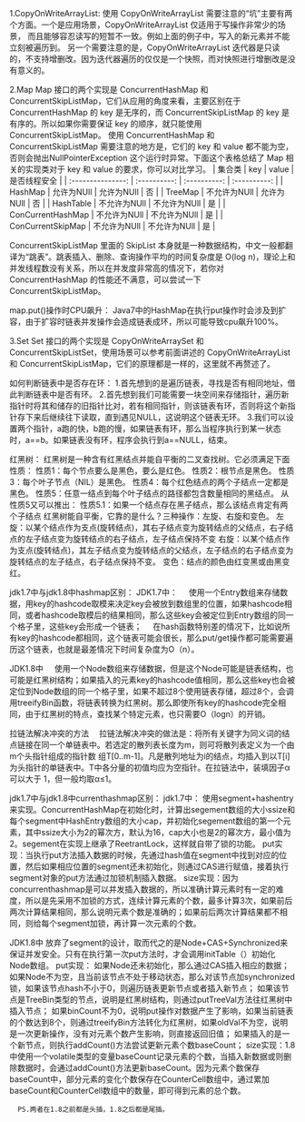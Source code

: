 1.CopyOnWriteArrayList:
使用 CopyOnWriteArrayList 需要注意的“坑”主要有两个方面。一个是应用场景，CopyOnWriteArrayList 仅适用于写操作非常少的场景，
而且能够容忍读写的短暂不一致。例如上面的例子中，写入的新元素并不能立刻被遍历到。
另一个需要注意的是，CopyOnWriteArrayList 迭代器是只读的，不支持增删改。因为迭代器遍历的仅仅是一个快照，而对快照进行增删改是没有意义的。

2.Map
Map 接口的两个实现是 ConcurrentHashMap 和 ConcurrentSkipListMap，它们从应用的角度来看，主要区别在于
ConcurrentHashMap 的 key 是无序的，而 ConcurrentSkipListMap 的 key 是有序的。所以如果你需要保证 key 的顺序，就只能使用 ConcurrentSkipListMap。
使用 ConcurrentHashMap 和 ConcurrentSkipListMap 需要注意的地方是，它们的 key 和 value 都不能为空，否则会抛出NullPointerException
这个运行时异常。下面这个表格总结了 Map 相关的实现类对于 key 和 value 的要求，你可以对比学习。
|      集合类       |     key      |    value     | 是否线程安全 |
| :---------------: | :----------: | :----------: | :----------: |
|      HashMap      |  允许为NUll  |  允许为NUll  |      否      |
|      TreeMap      | 不允许为NUll |  允许为NUll  |      否      |
|     HashTable     | 不允许为NUll | 不允许为NUll |      是      |
| ConCurrentHashMap | 不允许为NUll | 不允许为NUll |      是      |
| ConCurrentSkipMap | 不允许为NUll | 不允许为NUll |      是      |

ConcurrentSkipListMap 里面的 SkipList 本身就是一种数据结构，中文一般都翻译为“跳表”。跳表插入、删除、查询操作平均的时间复杂度是 O(log n)，理论上和并发线程数没有关系，所以在并发度非常高的情况下，若你对 ConcurrentHashMap 的性能还不满意，可以尝试一下 ConcurrentSkipListMap。

map.put()操作时CPU飙升：
Java7中的HashMap在执行put操作时会涉及到扩容，由于扩容时链表并发操作会造成链表成环，所以可能导致cpu飙升100%。

3.Set
Set 接口的两个实现是 CopyOnWriteArraySet 和 ConcurrentSkipListSet，使用场景可以参考前面讲述的 CopyOnWriteArrayList 和 ConcurrentSkipListMap，它们的原理都是一样的，这里就不再赘述了。


如何判断链表中是否存在环：
1.首先想到的是遍历链表，寻找是否有相同地址，借此判断链表中是否有环。
2.首先想到我们可能需要一块空间来存储指针，遍历新指针时将其和储存的旧指针比对，若有相同指针，则该链表有环，否则将这个新指针存下来后继续往下读取，直到遇见NULL，这说明这个链表无环。
3.我们可以设置两个指针，a跑的快，b跑的慢，如果链表有环，那么当程序执行到某一状态时，a==b。如果链表没有环，程序会执行到a==NULL，结束。


红黑树：
  红黑树是一种含有红黑结点并能自平衡的二叉查找树。它必须满足下面性质：
  性质1：每个节点要么是黑色，要么是红色。
  性质2：根节点是黑色。
  性质3：每个叶子节点（NIL）是黑色。
  性质4：每个红色结点的两个子结点一定都是黑色。
  性质5：任意一结点到每个叶子结点的路径都包含数量相同的黑结点。
  从性质5又可以推出：
    性质5.1：如果一个结点存在黑子结点，那么该结点肯定有两个子结点
  红黑树能自平衡，它靠的是什么？三种操作：左旋、右旋和变色。
    左旋：以某个结点作为支点(旋转结点)，其右子结点变为旋转结点的父结点，右子结点的左子结点变为旋转结点的右子结点，左子结点保持不变
    右旋：以某个结点作为支点(旋转结点)，其左子结点变为旋转结点的父结点，左子结点的右子结点变为旋转结点的左子结点，右子结点保持不变。
    变色：结点的颜色由红变黑或由黑变红。

jdk1.7中与jdk1.8中hashmap区别：
  JDK1.7中：
    使用一个Entry数组来存储数据，用key的hashcode取模来决定key会被放到数组里的位置，如果hashcode相同，或者hashcode取模后的结果相同，那么这些key会被定位到Entry数组的同一个格子里，这些key会形成一个链表；
    在hash函数特别差的情况下，比如说所有key的hashcode都相同，这个链表可能会很长，那么put/get操作都可能需要遍历这个链表，也就是最差情况下时间复杂度为O（n）。

  JDK1.8中
    使用一个Node数组来存储数据，但是这个Node可能是链表结构，也可能是红黑树结构；如果插入的元素key的hashcode值相同，那么这些key也会被定位到Node数组的同一个格子里，如果不超过8个使用链表存储，超过8个，会调用treeifyBin函数，将链表转换为红黑树。那么即使所有key的hashcode完全相同，由于红黑树的特点，查找某个特定元素，也只需要O（logn）的开销。

  拉链法解决冲突的方法
    　拉链法解决冲突的做法是：将所有关键字为同义词的结点链接在同一个单链表中。若选定的散列表长度为m，则可将散列表定义为一个由m个头指针组成的指针数 组T[0..m-1]。凡是散列地址为i的结点，均插入到以T[i]为头指针的单链表中。T中各分量的初值均应为空指针。在拉链法中，装填因子α可以大于 1，但一般均取α≤1。


jdk1.7中与jdk1.8中currenthashmap区别：
  jdk1.7中：
    使用segment+hashentry来实现。ConcurrentHashMap在初始化时，计算出segement数组的大小ssize和每个segment中HashEntry数组的大小cap，并初始化segement数组的第一个元素，其中ssize大小为2的幂次方，默认为16，cap大小也是2的幂次方，最小值为2。segement在实现上继承了ReetrantLock，这样就自带了锁的功能。
    put实现：当执行put方法插入数据的时候，先通过hash值在segment中找到对应的位置，然后如果相应位置的segment还未初始化，则通过CAS进行赋值，接着执行segment对象的put方法通过加锁机制插入数据。
    size实现：因为concurrenthashmap是可以并发插入数据的，所以准确计算元素时有一定的难度，所以是先采用不加锁的方式，连续计算元素的个数，最多计算3次，如果前后两次计算结果相同，那么说明元素个数是准确的；如果前后两次计算结果都不相同，则给每个segment加锁，再计算一次元素的个数。

  JDK1.8中
    放弃了segment的设计，取而代之的是Node+CAS+Synchronized来保证并发安全。只有在执行第一次put方法时，才会调用initTable（）初始化Node数组。
    put实现：
      如果Node还未初始化，那么通过CAS插入相应的数据；
      如果Node不为空，且当前该节点不处于移动状态，那么对该节点加synchronized锁，如果该节点hash不小于0，则遍历链表更新节点或者插入新节点；
      如果该节点是TreeBin类型的节点，说明是红黑树结构，则通过putTreeVal方法往红黑树中插入节点；
      如果binCount不为0，说明put操作对数据产生了影响，如果当前链表的个数达到8个，则通过treeifyBin方法转化为红黑树，如果oldVal不为空，说明是一次更新操作，没有对元素个数产生影响，则直接返回旧值；
      如果插入的是一个新节点，则执行addCount()方法尝试更新元素个数baseCount；
      size实现：1.8中使用一个volatile类型的变量baseCount记录元素的个数，当插入新数据或则删除数据时，会通过addCount()方法更新baseCount。因为元素个数保存baseCount中，部分元素的变化个数保存在CounterCell数组中，通过累加baseCount和CounterCell数组中的数量，即可得到元素的总个数。

      PS.两者在1.8之前都是头插，1.8之后都是尾插。
